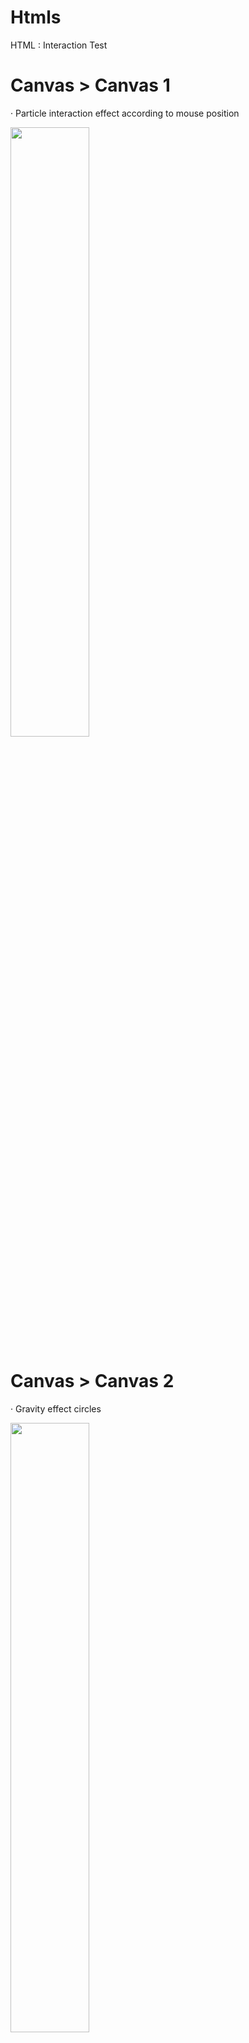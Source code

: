 # Htmls
HTML : Interaction Test

# Canvas > Canvas 1
· Particle interaction effect according to mouse position

<img width="50%" src="https://user-images.githubusercontent.com/60421160/176029769-30bb5d2c-7184-4381-9309-e41ced45d97c.jpg"/>

# Canvas > Canvas 2
· Gravity effect circles

<img width="50%" src="https://user-images.githubusercontent.com/60421160/176505725-23f6e7c1-54b3-4f02-bec9-e4787af11744.gif" />

# Canvas > Canvas 3
· Circles collision (with mouse cursor)
· resovelCollision ... 도무지 이해가 안된다. 

<img width="50%" src="https://user-images.githubusercontent.com/60421160/176745217-cc6afdb9-b477-4fc6-9571-fcd5518c38aa.gif" />
